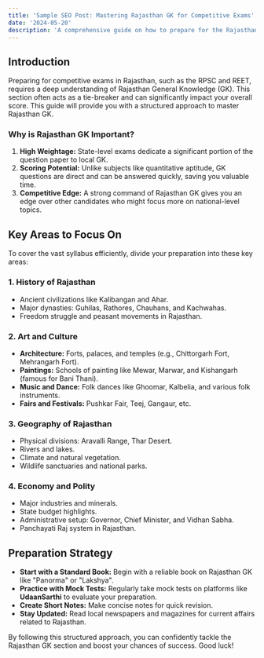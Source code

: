 ```yaml
---
title: 'Sample SEO Post: Mastering Rajasthan GK for Competitive Exams'
date: '2024-05-20'
description: 'A comprehensive guide on how to prepare for the Rajasthan General Knowledge section in competitive exams like REET and RPSC.'
---
```


## Introduction

Preparing for competitive exams in Rajasthan, such as the RPSC and REET, requires a deep understanding of Rajasthan General Knowledge (GK). This section often acts as a tie-breaker and can significantly impact your overall score. This guide will provide you with a structured approach to master Rajasthan GK.

### Why is Rajasthan GK Important?

1.  **High Weightage:** State-level exams dedicate a significant portion of the question paper to local GK.
2.  **Scoring Potential:** Unlike subjects like quantitative aptitude, GK questions are direct and can be answered quickly, saving you valuable time.
3.  **Competitive Edge:** A strong command of Rajasthan GK gives you an edge over other candidates who might focus more on national-level topics.

## Key Areas to Focus On

To cover the vast syllabus efficiently, divide your preparation into these key areas:

### 1. History of Rajasthan
*   Ancient civilizations like Kalibangan and Ahar.
*   Major dynasties: Guhilas, Rathores, Chauhans, and Kachwahas.
*   Freedom struggle and peasant movements in Rajasthan.

### 2. Art and Culture
*   **Architecture:** Forts, palaces, and temples (e.g., Chittorgarh Fort, Mehrangarh Fort).
*   **Paintings:** Schools of painting like Mewar, Marwar, and Kishangarh (famous for Bani Thani).
*   **Music and Dance:** Folk dances like Ghoomar, Kalbelia, and various folk instruments.
*   **Fairs and Festivals:** Pushkar Fair, Teej, Gangaur, etc.

### 3. Geography of Rajasthan
*   Physical divisions: Aravalli Range, Thar Desert.
*   Rivers and lakes.
*   Climate and natural vegetation.
*   Wildlife sanctuaries and national parks.

### 4. Economy and Polity
*   Major industries and minerals.
*   State budget highlights.
*   Administrative setup: Governor, Chief Minister, and Vidhan Sabha.
*   Panchayati Raj system in Rajasthan.

## Preparation Strategy

-   **Start with a Standard Book:** Begin with a reliable book on Rajasthan GK like "Panorma" or "Lakshya".
-   **Practice with Mock Tests:** Regularly take mock tests on platforms like **UdaanSarthi** to evaluate your preparation.
-   **Create Short Notes:** Make concise notes for quick revision.
-   **Stay Updated:** Read local newspapers and magazines for current affairs related to Rajasthan.

By following this structured approach, you can confidently tackle the Rajasthan GK section and boost your chances of success. Good luck!
